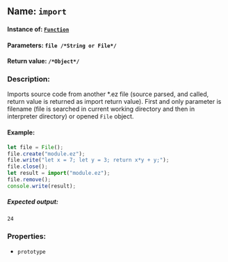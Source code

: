## Name: `import`

#### Instance of: [`Function`](Function.md)

#### Parameters: `file /*String or File*/`

#### Return value: `/*Object*/`

### Description:

Imports source code from another *.ez file (source parsed, and called, 
return value is returned as import return value). First and only parameter 
is filename (file is searched in current working directory and then in 
interpreter directory) or opened `File` object.

#### Example:

```js
let file = File();
file.create("module.ez");
file.write("let x = 7; let y = 3; return x*y + y;");
file.close();
let result = import("module.ez");
file.remove();
console.write(result);
```

##### Expected output:

```
24
```

### Properties:

- `prototype`


